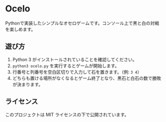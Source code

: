 # Ocelo

Pythonで実装したシンプルなオセロゲームです。コンソール上で黒と白の対戦を楽しめます。

## 遊び方

1. Python 3 がインストールされていることを確認してください。
2. `python3 ocelo.py` を実行するとゲームが開始します。
3. 行番号と列番号を空白区切りで入力して石を置きます。（例: `3 4`）
4. どちらも置ける場所がなくなるとゲーム終了となり、黒石と白石の数で勝敗が決まります。

## ライセンス

このプロジェクトは MIT ライセンスの下で公開されています。
